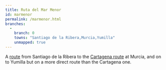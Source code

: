 ```yaml
---
title: Ruta del Mar Menor
id: marmenor
permalink: /marmenor.html
branches:
  -
    branch: 0
    towns: "Santiago de la Ribera,Murcia,Yumilla"
    unmapped: true
---
```


A [route][0] from Santiago de la Ribera to the [Cartagena route][1] at Murcia, and on to Yumilla but on a more direct route than the Cartagena one.

[0]: http://caminodesantiagorutadelmarmenor.blogspot.co.uk/
[1]: cartagena.html